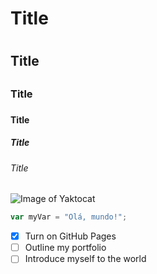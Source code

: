 # Title <h1>
## Title <h2>
### Title <h3>
#### Title <h4>
##### Title <h5>
###### Title <h6>

![Image of Yaktocat](https://octodex.github.com/images/yaktocat.png)

``` javascript
var myVar = "Olá, mundo!";
```

- [X] Turn on GitHub Pages
- [ ] Outline my portfolio
- [ ] Introduce myself to the world
